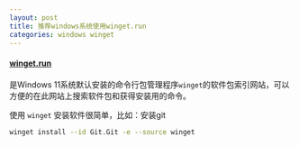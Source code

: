 ```yaml
---
layout: post
title: 推荐windows系统使用winget.run
categories: windows winget
---
```

#### [winget.run](https://winget.run/ )

是Windows 11系统默认安装的命令行包管理程序`winget`的软件包索引网站，可以方便的在此网站上搜索软件包和获得安装用的命令。

使用 `winget` 安装软件很简单，比如：安装git
```sh
winget install --id Git.Git -e --source winget
```
